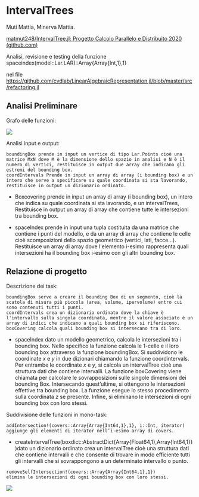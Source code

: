 # IntervalTrees

Muti Mattia, Minerva Mattia.

[matmut248/IntervalTree.jl: Progetto Calcolo Parallelo e Distribuito 2020
(github.com)](https://github.com/matmut248/IntervalTree.jl)

Analisi, revisione e testing della funzione
spaceindex(model::Lar.LAR)::Array{Array{Int,1},1}

nel file
<https://github.com/cvdlab/LinearAlgebraicRepresentation.jl/blob/master/src/refactoring.jl>

## Analisi Preliminare

Grafo delle funzioni:

![](media/130fb3c3dfc179d5e135de23752d3191.jpg)

Analisi input e output:

~~~~~~~~~~~~~~~~~~~~~~~~~~~~~~~~~~~~~~~~~~~~~~~~~~~~~~~~~~~~~~~~~~~~~~~~~~~~~~~~
boundingBox prende in input un vertice di tipo Lar.Points cioè una matrice MxN dove M è la dimensione dello spazio in analisi e N è il numero di vertici, restituisce in output due array che indicano gli estremi del bounding box.
coordIntervals Prende in input un array di array (i bounding box) e un intero che serve a specificare su quale coordinata si sta lavorando, restituisce in output un dizionario ordinato.
~~~~~~~~~~~~~~~~~~~~~~~~~~~~~~~~~~~~~~~~~~~~~~~~~~~~~~~~~~~~~~~~~~~~~~~~~~~~~~~~

-   Boxcovering prende in input un array di array (i bounding box), un intero
    che indica su quale coordinata si sta lavorando, e un intervalTrees,
    Restituisce in output un array di array che contiene tutte le intersezioni
    tra bounding box.

-   spaceIndex prende in input una tupla costituita da una matrice che contiene
    i punti del modello, e da un array di array che contiene le celle cioè
    scomposizioni dello spazio geometrico (vertici, lati, facce...). Restituisce
    un array di array dove l'elemento i-esimo rappresenta quali intersezioni ha
    il bounding box i-esimo con gli altri bounding box.

## Relazione di progetto

Descrizione dei task:

~~~~~~~~~~~~~~~~~~~~~~~~~~~~~~~~~~~~~~~~~~~~~~~~~~~~~~~~~~~~~~~~~~~~~~~~~~~~~~~~
boundingBox serve a creare il bounding Box di un segmento, cioè la scatola di misura più piccola (area, volume, ipervolume) entro cui sono contenuti tutti i punti.
coordIntervals crea un dizionario ordinato dove la chiave è l'intervallo sulla singola coordinata, mentre il valore associato è un array di indici che indicano a quali bounding box si riferiscono.
boxCovering calcola quali bounding box si intersecano tra di loro.
~~~~~~~~~~~~~~~~~~~~~~~~~~~~~~~~~~~~~~~~~~~~~~~~~~~~~~~~~~~~~~~~~~~~~~~~~~~~~~~~

-   spaceIndex dato un modello geometrico, calcola le intersezioni tra i
    bounding box. Nello specifico la funzione calcola le 1-celle e il loro
    bounding box attraverso la funzione boundingBox. Si suddividono le
    coordinate *x* e *y* in due dizionari chiamando la funzione coordintervals.
    Per entrambe le coordinate *x* e *y*, si calcola un intervalTree cioè una
    struttura dati che contiene intervalli. La funzione boxCovering viene
    chiamata per calcolare le sovrapposizioni sulle singole dimensioni dei
    bounding Box. Intersecando quest’ultime, si ottengono le intersezioni
    effettive tra bounding box. La funzione esegue lo stesso procedimento sulla
    coordinata *z* se presente. Infine, si eliminano le intersezioni di ogni
    bounding box con loro stessi.

Suddivisione delle funzioni in mono-task:

~~~~~~~~~~~~~~~~~~~~~~~~~~~~~~~~~~~~~~~~~~~~~~~~~~~~~~~~~~~~~~~~~~~~~~~~~~~~~~~~
addIntersection!(covers::Array{Array{Int64,1},1}, i::Int, iterator)   	    aggiunge gli elementi di iterator nell’i-esimo array di covers.
~~~~~~~~~~~~~~~~~~~~~~~~~~~~~~~~~~~~~~~~~~~~~~~~~~~~~~~~~~~~~~~~~~~~~~~~~~~~~~~~

-   createIntervalTree(boxdict::AbstractDict{Array{Float64,1},Array{Int64,1}})dato
    un dizionario ordinato crea un intervalTree cioè una struttura dati che
    contiene intervalli e che consente di trovare in modo efficiente tutti gli
    intervalli che si sovrappongono a un determinato intervallo o punto.

~~~~~~~~~~~~~~~~~~~~~~~~~~~~~~~~~~~~~~~~~~~~~~~~~~~~~~~~~~~~~~~~~~~~~~~~~~~~~~~~
removeSelfIntersection!(covers::Array{Array{Int64,1},1}) 		          		 elimina le intersezioni di ogni bounding box con loro stessi.
~~~~~~~~~~~~~~~~~~~~~~~~~~~~~~~~~~~~~~~~~~~~~~~~~~~~~~~~~~~~~~~~~~~~~~~~~~~~~~~~

![](media/191fa7b6c08fd9f59a40f2f834554c34.jpg)
